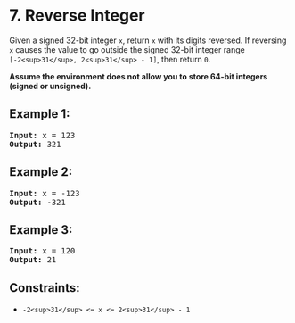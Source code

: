 # 7. Reverse Integer
Given a signed 32-bit integer `x`, return `x` with its digits reversed. If reversing `x` causes the value to go outside the signed 32-bit integer range 
`[-2<sup>31</sup>, 2<sup>31</sup> - 1]`, then return `0`.

**Assume the environment does not allow you to store 64-bit integers (signed or unsigned).**

## Example 1:
<pre>
<b>Input:</b> x = 123
<b>Output:</b> 321
</pre>

## Example 2:
<pre>
<b>Input:</b> x = -123
<b>Output:</b> -321
</pre>

## Example 3:
<pre>
<b>Input:</b> x = 120
<b>Output:</b> 21
</pre>

## Constraints:
- `-2<sup>31</sup> <= x <= 2<sup>31</sup> - 1`